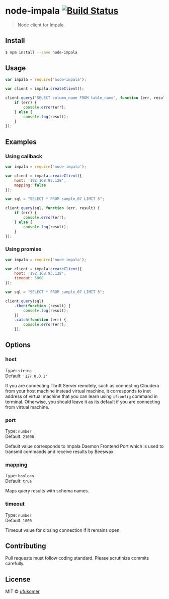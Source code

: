 # node-impala [![Build Status](https://travis-ci.org/ufukomer/node-impala.svg?branch=master)](https://travis-ci.org/ufukomer/node-impala)

> Node client for Impala.

## Install

```sh
$ npm install --save node-impala
```

## Usage

```js
var impala = require('node-impala');

var client = impala.createClient();

client.query("SELECT column_name FROM table_name", function (err, result) {
    if (err) {
        console.error(err);
    } else {
        console.log(result);
    }
});
```

## Examples

### Using callback

```js
var impala = require('node-impala');

var client = impala.createClient({
    host: '192.168.93.128',
    mapping: false
});

var sql = "SELECT * FROM sample_07 LIMIT 5";

client.query(sql, function (err, result) {
    if (err) {
        console.error(err);
    } else {
        console.log(result);
    }
});
```

### Using promise

```js
var impala = require('node-impala');

var client = impala.createClient({
    host: '192.168.93.128',
    timeout: 5000
});

var sql = "SELECT * FROM sample_07 LIMIT 5";

client.query(sql)
    .then(function (result) {
        console.log(result);
    })
    .catch(function (err) {
        console.error(err);
    });
```

## Options

### host

Type: `string`<br>
Default: `'127.0.0.1'`

If you are connecting Thrift Server remotely, such as
connecting Cloudera from your host machine instead virtual
machine, it corresponds to inet address of virtual machine
that you can learn using `ifconfig` command in terminal.
Otherwise, you should leave it as its default if you are connecting from
virtual machine.

### port

Type: `number`<br>
Default: `21000`

Default value corresponds to Impala Daemon Frontend Port which
is used to transmit commands and receive results by Beeswax.

### mapping

Type: `boolean`<br>
Default: `true`

Maps query results with schema names.

### timeout

Type: `number`<br>
Default: `1000`

Timeout value for closing connection if it remains open.

## Contributing

Pull requests must follow coding standard. Please scrutinize
commits carefully.

## License

MIT © [ufukomer](http://ufukomer.com)
